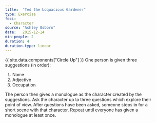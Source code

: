 ```yaml
---
title:  "Ted the Loquacious Gardener"
type: Exercise
foci:
  - Character
source: "Ashley Osborn"
date:   2015-12-14
min-people: 2
duration: 4
duration-type: linear
---
```

{{ site.data.components["Circle Up"] }}
One person is given three suggestions (in order):

1. Name
2. Adjective
3. Occupation

The person then gives a monologue as the character created by the suggestions.
Ask the character up to three questions which explore their point of view.
After questions have been asked, someone steps in for a short scene with that character.
Repeat until everyone has given a monologue at least once.
